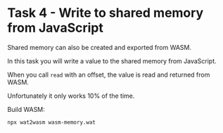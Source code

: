 # Task 4 - Write to shared memory from JavaScript

Shared memory can also be created and exported from WASM.

In this task you will write a value to the shared memory from JavaScript.

When you call `read` with an offset, the value is read and returned from WASM.

Unfortunately it only works 10% of the time.

Build WASM:
```sh
npx wat2wasm wasm-memory.wat
```
